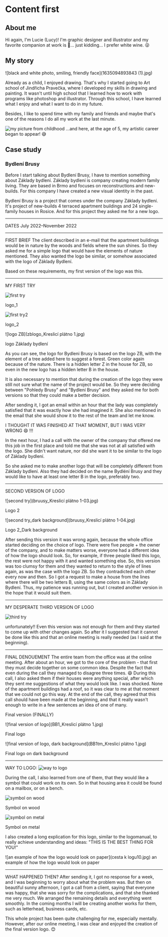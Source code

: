 # Content first

## About me
Hi again, I'm Lucie (Lucy)! 
I'm graphic designer and illustrator and my favorite companion at work is 🍷… just kidding… I prefer white wine. 😜


## My story 

![black and white photo, smiling, friendly face](1635094893843 (1).jpg)

Already as a child, I enjoyed drawing. That's why I started going to Art school of Jindřicha Pravečka, where I developed my skills in drawing and painting.  It wasn't until high school that I learned how to work with programs like photoshop and illustrator. Through this school, I have learned what I enjoy and what I want to do in my future. 

Besides, I like to spend time with my family and friends and maybe that's one of the reasons I do all my work at the last minute. 

![my picture from childhood](20220210_172358.jpg)
...and here, at the age of 5, my artistic career began to appear! 😅



## Case study

### Bydlení Brusy

Before I start talking about Bydlení Brusy, I have to mention something about Základy bydlení.
Základy bydlení is company creating modern family living. They are based in Brmo and focuses on reconstructions and new-builds. For this company I have created a new visual identity in the past.

Bydlení Brusy is a project that comes under the company Základy bydlení. It's project of new-builds 4 terraced apartment buildings and 24 single-family houses in Rosice.
And for this project they asked me for a new logo. 
- - -
DATES
July 2022–November 2022
- - -
FIRST BRIEF
The client described in an e-mail that the apartment buildings would be in nature by the woods and fields where the sun shines.
So they asked me for a simple logo that would have the elements of nature mentioned.
They also wanted the logo be similar, or somehow associated with the logo of Základy Bydlení.

Based on these requirements, my first version of the logo was this.
- - -
MY FIRST TRY

![first try](brusylogo_1.jpg)

logo_1

![first try2](brusylogo_2.jpg)

logo_2

![logo ZB](zblogo_Kreslicí plátno 1.jpg)

logo Základy bydlení



As you can see, the logo for Bydleni Brusy is based on the logo ZB, with the element of a tree added here to suggest a forest.
Green color again because of the nature.
There is a hidden letter Z in the house for ZB, so even in the new logo has a hidden letter B in the house.

It is also necessary to mention that during the creation of the logo they were still not sure what the name of the project would be. So they were deciding between "Pohledy Brusy" and "Bydlení Brusy" and they asked me for both versions so that they could make a better decision.


After sending it, I got an email within an hour that the lady was completely satisfied that it was exactly how she had imagined it. She also mentioned in the email that she would show it to the rest of the team and let me know.

I THOUGHT IT WAS FINISHED AT THAT MOMENT, BUT I WAS VERY WRONG 😄 !!!

In the next hour, I had a call with the owner of the company that offered me this job in the first place and told me that she was not at all satisfied with the logo. She didn't want nature, nor did she want it to be similar to the logo of Základy bydlení.

So she asked me to make another logo that will be completely different from Základy bydlení. Also they had decided on the name Bydléní Brusy and they would like to have at least one letter B in the logo, preferably two.

- - -

SECOND VERSION OF LOGO

![second try](bruusy_Kreslicí plátno 1-03.jpg)

Logo 2

![second try_dark background](bruusy_Kreslicí plátno 1-04.jpg)

Logo 2_Dark background



After sending this version it was wrong again, because the whole office started deciding on the choice of logo. There were five people + the owner of the company, and to make matters worse, everyone had a different idea of how the logo should look. So, for example, if three people liked this logo, the rest were not happy with it and wanted something else.
So, this version was too clumsy for them and they wanted to return to the style of lines again, as was the case with the logo ZB.
So they contradicted each other every now and then.
So I got a request to make a house from the lines where there will be two letters B, using the same colors as in Základy Bydlení.
Thus, my patience was running out, but I created another version in the hope that it would suit them.

- - -


MY DESPERATE THIRD VERSION OF LOGO

![third try](bb.jpg)

unfortunately!! Even this version was not enough for them and they started to come up with other changes again.
So after it I suggested that it cannot be done like this and that an online meeting is really needed (as I said at the beginning).

- - -

FINAL DENOUEMENT
The entire team from the office was at the online meeting.
After about an hour, we got to the core of the problem - that first they must decide together on some common idea.
Despite the fact that even during the call they managed to disagree three times. 😄
During this call, I also asked them if their houses were anything special, after which they sent me suggestions of what they would look like. I was shocked.
None of the apartment buildings had a roof, so it was clear to me at that moment that we could not go this way.
At the end of the call, they agreed that this call should have been made at the beginning, and that it really wasn't enough to write in a few sentences an idea of one of many.

Final version (FINALLY)

![final version of logo](BB1_Kreslicí plátno 1.jpg)

Final logo

![final version of logo, dark background](BB1tm_Kreslicí plátno 1.jpg)

Final logo on dark background

- - -

WAY TO LOGO:
![way to logo](Obrázek1.jpg)



During the call, I also learned from one of them, that they would like a symbol that could work on its own. So in that housing area it could be found on a mailbox, or on a bench.

![symbol on wood](Obrázek2.jpg)

Symbol on wood

![symbol on metal](Obrázek3.jpg)

Symbol on metal


I also created a long explication for this logo, similar to the logomanual, to really achieve understanding and ideas:
"THIS IS THE BEST THING FOR YOU!"

![an example of how the logo would look on paper](cesta k logu10.jpg)
an example of how the logo would look on paper


- - -

WHAT HAPPENED THEN?
After sending it, I got no response for a week, and I was beginning to worry about what the problem was. But then on beautiful sunny afternoon, I got a call from a client, saying that everyone was happy, that she was sorry for the complications, and that she thanked me very much.
We arranged the remaining details and everything went smoothly. In the coming months I will be creating another works for them, such as letterhead, business cards, etc. 

This whole project has been quite challenging for me, especially mentally. However, after our online meeting, I was clear and enjoyed the creation of the final version logo. 😊


